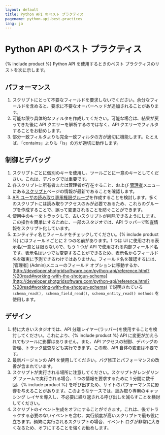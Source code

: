 ```yaml
---
layout: default
title: Python API のベスト プラクティス
pagename: python-api-best-practices
lang: ja
---
```


# Python API のベスト プラクティス


{% include product %} Python API を使用するときのベスト プラクティスのリストを次に示します。

## パフォーマンス

1. スクリプトにとって不要なフィールドを要求しないでください。余分なフィールドを含めると、要求に不要なオーバーヘッドが追加されることがあります。
2. 可能な限り具体的なフィルタを作成してください。可能な場合は、結果が戻ってきた後に API クエリーを解析するのではなく、API クエリーでフィルタすることをお勧めします。
3. 部分一致フィルタよりも完全一致フィルタの方が適切に機能します。たとえば、「contains」よりも「is」の方が適切に動作します。

## 制御とデバッグ

1. スクリプトごとに個別のキーを使用し、ツールごとに一意のキーとしてください。これは、デバッグでは重要です。
2. 各スクリプトに所有者または管理者が存在すること、および [管理者](Admin)メニューにある[スクリプト](Scripts)ページの情報が最新であることを確認します。
3. [API ユーザの読み取り専用権限グループ](https://developer.shotgridsoftware.com/ja/bbae2ca7/)を作成することを検討します。多くのスクリプトには読み取りアクセスのみが必要であるため、これらのグループを作成することで、誤って変更されることを防ぐことができます。
4. 使用中のキーをトラックして、古いスクリプトが削除できるようにします。この操作を簡単にするために、一部のスタジオでは、API ラッパーで監査情報をスクリプト化しています。
5. エンティティ名とフィールドをチェックしてください。{% include product %} にはフィールドごとに 2 つの名前があります。1 つは UI に使用される表示名(一意とは限らない)で、もう 1 つが API で使用される内部フィールド名です。表示名はいつでも変更することができるため、表示名からフィールド名を確実に予測できるわけではありません。フィールド名を確認するには、[管理者] (Admin)メニューのフィールド オプションに移動するか、[http://developer.shotgridsoftware.com/python-api/reference.html?%20read#working-with-the-shotgun-schema](http://developer.shotgridsoftware.com/python-api/reference.html?%20read#working-with-the-shotgun-schema) で説明されている `schema_read(), schema_field_read(), schema_entity_read() methods` を使用します。

## デザイン

1. 特に大きいスタジオでは、API 分離レイヤー(ラッパー)を使用することを検討してください。これにより、{% include product %} API に変更が加えられてもツールに影響はありません。また、API アクセスの制御、デバッグの管理、トラック監査なども実行できます。この際、API 自体の変更は不要です。
2. 最新バージョンの API を使用してください。バグ修正とパフォーマンスの改善が含まれています。
3. スクリプトが実行される場所に注意してください。スクリプトがレンダリング ファームで実行される場合、1 つの情報を要求するために 1 分間に数千回、{% include product %} を呼び出すため、サイトのパフォーマンスに影響を与えることがあります。このようなケースでは、読み取り専用のキャッシング レイヤを導入し、不必要に繰り返される呼び出しを減らすことを検討してください。
4. スクリプトのイベント生成をオフにすることができます。これは、後でトラックする必要のないイベントを含む、実行頻度が高いスクリプトで最も役に立ちます。頻繁に実行されるスクリプトの場合、イベント ログが非常に大きくなるため、オフにすることを強くお勧めします。
